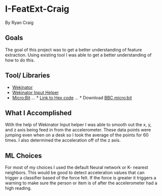 # I-FeatExt-Craig
By Ryan Craig

## Goals
The goal of this project was to get a better understanding of feature extraction.
Using existing tool I was able to get a better understanding of how to do this.

## Tool/ Libraries
* [Wekinator](http://www.wekinator.org/downloads/)
* [Wekinator Input Helper](http://www.wekinator.org/input-helper/)
* [Micro:Bit](http://microbit.org/guide/)
... * [Link to Hex code](http://www.doc.gold.ac.uk/~mas01rf/WekinatorDownloads/wekinator_examples/all_source_zips/RUN_THIS_ON_MICROBIT.hex)
... * Download [BBC micro:bit](http://www.wekinator.org/examples/#BBC_microbit)


## What I Accomplished
With the help of Wekinator Input helper I was able to smooth out the x, y, and z axis being feed in from the accelerometer. These data points were jumping even when on a desk so I took the average of the points for 60 times. I also determined the acceleration off of the z axis.  

## ML Choices
For most of my choices I used the default Neural network or K- nearest neighbors. This would be good to detect acceleration values that can trigger a classifier based of the force felt. If the force is greater it triggers a warning to make sure the person or item is of after the accelerometer had a high reading.
